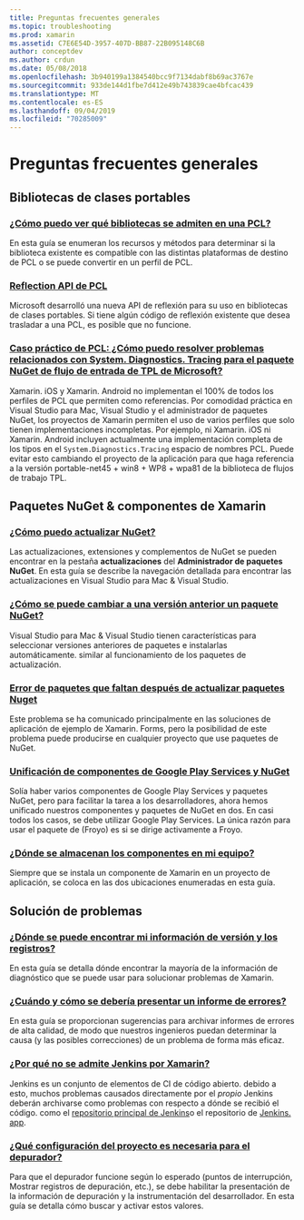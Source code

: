 ```yaml
---
title: Preguntas frecuentes generales
ms.topic: troubleshooting
ms.prod: xamarin
ms.assetid: C7E6E54D-3957-407D-BB87-22B095148C6B
author: conceptdev
ms.author: crdun
ms.date: 05/08/2018
ms.openlocfilehash: 3b940199a1384540bcc9f7134dabf8b69ac3767e
ms.sourcegitcommit: 933de144d1fbe7d412e49b743839cae4bfcac439
ms.translationtype: MT
ms.contentlocale: es-ES
ms.lasthandoff: 09/04/2019
ms.locfileid: "70285009"
---
```

# <a name="general-frequently-asked-questions"></a>Preguntas frecuentes generales

## <a name="portable-class-libraries"></a>Bibliotecas de clases portables

### <a name="how-can-i-view-what-libraries-are-supported-in-a-pclpcl-support-librariesmd"></a>[¿Cómo puedo ver qué bibliotecas se admiten en una PCL?](pcl-support-libraries.md)
En esta guía se enumeran los recursos y métodos para determinar si la biblioteca existente es compatible con las distintas plataformas de destino de PCL o se puede convertir en un perfil de PCL.

### <a name="pcl-reflection-apipcl-reflectionmd"></a>[Reflection API de PCL](pcl-reflection.md)
Microsoft desarrolló una nueva API de reflexión para su uso en bibliotecas de clases portables. Si tiene algún código de reflexión existente que desea trasladar a una PCL, es posible que no funcione.

### <a name="pcl-case-study-how-can-i-resolve-problems-related-to-systemdiagnosticstracing-for-the-microsoft-tpl-dataflow-nuget-packagepcl-case-studymd"></a>[Caso práctico de PCL: ¿Cómo puedo resolver problemas relacionados con System. Diagnostics. Tracing para el paquete NuGet de flujo de entrada de TPL de Microsoft?](pcl-case-study.md)
Xamarin. iOS y Xamarin. Android no implementan el 100% de todos los perfiles de PCL que permiten como referencias. Por comodidad práctica en Visual Studio para Mac, Visual Studio y el administrador de paquetes NuGet, los proyectos de Xamarin permiten el uso de varios perfiles que solo tienen implementaciones incompletas. Por ejemplo, ni Xamarin. iOS ni Xamarin. Android incluyen actualmente una implementación completa de los tipos en el `System.Diagnostics.Tracing` espacio de nombres PCL. Puede evitar esto cambiando el proyecto de la aplicación para que haga referencia a la versión portable-net45 + win8 + WP8 + wpa81 de la biblioteca de flujos de trabajo TPL.

## <a name="nuget-packages--xamarin-components"></a>Paquetes NuGet & componentes de Xamarin
### <a name="how-can-i-update-nugetnuget-updatemd"></a>[¿Cómo puedo actualizar NuGet?](nuget-update.md)
Las actualizaciones, extensiones y complementos de NuGet se pueden encontrar en la pestaña **actualizaciones** del **Administrador de paquetes NuGet**. En esta guía se describe la navegación detallada para encontrar las actualizaciones en Visual Studio para Mac & Visual Studio.

### <a name="how-do-i-downgrade-a-nuget-packagenuget-package-downgrademd"></a>[¿Cómo se puede cambiar a una versión anterior un paquete NuGet?](nuget-package-downgrade.md)
Visual Studio para Mac & Visual Studio tienen características para seleccionar versiones anteriores de paquetes e instalarlas automáticamente. similar al funcionamiento de los paquetes de actualización.

### <a name="missing-packages-error-after-updating-nuget-packagesnuget-packages-missingmd"></a>[Error de paquetes que faltan después de actualizar paquetes Nuget](nuget-packages-missing.md)
Este problema se ha comunicado principalmente en las soluciones de aplicación de ejemplo de Xamarin. Forms, pero la posibilidad de este problema puede producirse en cualquier proyecto que use paquetes de NuGet.

### <a name="unifying-google-play-services-components-and-nugetgps-components-nugetmd"></a>[Unificación de componentes de Google Play Services y NuGet](gps-components-nuget.md)
Solía haber varios componentes de Google Play Services y paquetes NuGet, pero para facilitar la tarea a los desarrolladores, ahora hemos unificado nuestros componentes y paquetes de NuGet en dos. En casi todos los casos, se debe utilizar Google Play Services. La única razón para usar el paquete de (Froyo) es si se dirige activamente a Froyo.

### <a name="where-are-the-components-stored-on-my-machinecomponent-storagemd"></a>[¿Dónde se almacenan los componentes en mi equipo?](component-storage.md)
Siempre que se instala un componente de Xamarin en un proyecto de aplicación, se coloca en las dos ubicaciones enumeradas en esta guía.


## <a name="troubleshooting"></a>Solución de problemas
### <a name="where-can-i-find-my-version-information-and-logsversion-logsmd"></a>[¿Dónde se puede encontrar mi información de versión y los registros?](version-logs.md)
En esta guía se detalla dónde encontrar la mayoría de la información de diagnóstico que se puede usar para solucionar problemas de Xamarin.

### <a name="when-and-how-should-i-file-a-bug-reporthowto-file-bugmd"></a>[¿Cuándo y cómo se debería presentar un informe de errores?](howto-file-bug.md)
En esta guía se proporcionan sugerencias para archivar informes de errores de alta calidad, de modo que nuestros ingenieros puedan determinar la causa (y las posibles correcciones) de un problema de forma más eficaz.

### <a name="why-isnt-jenkins-supported-by-xamarinxamarin-jenkinsmd"></a>[¿Por qué no se admite Jenkins por Xamarin?](xamarin-jenkins.md)
Jenkins es un conjunto de elementos de CI de código abierto. debido a esto, muchos problemas causados directamente por el *propio* Jenkins deberán archivarse como problemas con respecto a dónde se recibió el código. como el [repositorio principal de Jenkins](https://github.com/jenkinsci/jenkins)o el repositorio de [Jenkins. app](https://github.com/stisti/jenkins-app).

### <a name="what-project-settings-are-required-for-the-debuggerdebugger-settingsmd"></a>[¿Qué configuración del proyecto es necesaria para el depurador?](debugger-settings.md)
Para que el depurador funcione según lo esperado (puntos de interrupción, Mostrar registros de depuración, etc.), se debe habilitar la presentación de la información de depuración y la instrumentación del desarrollador. En esta guía se detalla cómo buscar y activar estos valores.

